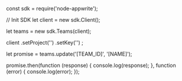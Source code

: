 const sdk = require('node-appwrite');

// Init SDK
let client = new sdk.Client();

let teams = new sdk.Teams(client);

client
    .setProject('')
    .setKey('')
;

let promise = teams.update('[TEAM_ID]', '[NAME]');

promise.then(function (response) {
    console.log(response);
}, function (error) {
    console.log(error);
});
